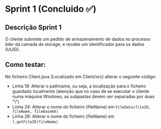 # Sprint 1 (Concluido :white_check_mark:)

## Descrição Sprint 1

O cliente submete um pedido de armazenamento de dados no processo líder da camada de storage, e recebe um identificador para os dados (UUID).

## Como testar:
No ficheiro Client.java (Localizado em Client/src) alterar o seguinte código:
- Linha 19: Alterar o pathname, ou seja, a localização para o ficheiro guardado localmente (atenção que no caso de se executar o cliente numa máquina Windows, as subpastas devem ser separadas por duas "\\")
- Linha 24: Alterar o nome do ficheiro (fileName) em `FileData(fileID, fileName, fileBase64)`
- Linha 26: Alterar o nome do ficheiro (fileName) em `l.getFileID(fileName)`
